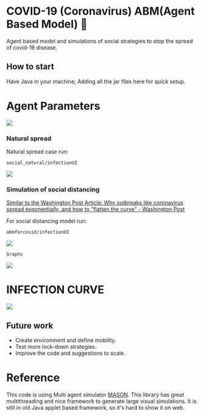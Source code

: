 # COVID-19 (Coronavirus) ABM(Agent Based Model)  🦠

Agent based model and simulations of social strategies to stop the spread of covid-19 disease.


## How to start

Have Java in your machine; Adding all the jar files here for quick setup.


# Agent Parameters 
![](https://raw.githubusercontent.com/codeAshu/covid-19-Multiagent-Simulations/master/results/exp-2/parameters.png)


### Natural spread
Natural spread case run:
```
social_natural/infectionUI
```
![](https://raw.githubusercontent.com/codeAshu/covid-19-Multiagent-Simulations/master/videos/social_natural.gif)



### Simulation of social distancing
[Similar to the  Washington Post Article: Why outbreaks like coronavirus spread exponentially, and how to “flatten the curve” - Washington Post](https://www.washingtonpost.com/graphics/2020/world/corona-simulator/)

For social distancing model run:

```
abmforcovid/infectionUI
```

![](https://raw.githubusercontent.com/codeAshu/covid-19-Multiagent-Simulations/master/videos/social_distance.gif)


```
Graphs
```
![](https://raw.githubusercontent.com/codeAshu/covid-19-Multiagent-Simulations/master/videos/exp-2.gif)

# INFECTION CURVE
![](https://raw.githubusercontent.com/codeAshu/covid-19-Multiagent-Simulations/master/results/exp-2/infection.png)


## Future work
- Create environment and define mobility.
- Test more lock-down strategies.
- Improve the code and suggestions to scale.


# Reference

This code is using Multi agent simulator [MASON](https://cs.gmu.edu/~eclab/projects/mason/).
This library has great multithreading
and nice framework to generate large visual simulations. It is still in old Java applet based framework, so it's hard to
show it on web.
